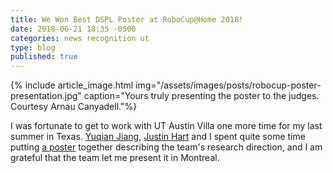 ```yaml
---
title: We Won Best DSPL Poster at RoboCup@Home 2018!
date: 2018-06-21 18:35 -0500
categories: news recognition ut
type: blog
published: true
---
```


{% include article_image.html img="/assets/images/posts/robocup-poster-presentation.jpg"
    caption="Yours truly presenting the poster to the judges. Courtesy Arnau Canyadell."%}

I was fortunate to get to work with UT Austin Villa one more time for my last summer in Texas.
[Yuqian Jiang](https://yuqianjiang.us), [Justin Hart](http://justinhart.net) and I spent quite some time putting [a poster](http://doi.org/10.5281/zenodo.3249235)
together describing the team's research direction, and I am grateful that the team let me present it in Montreal.

